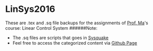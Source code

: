 # LinSys2016
These are .tex and .sq file backups for the assignments of [Prof. Ma](http://www.we-learn.net.cn/mathmhb/index.html)'s course: Linear Control System
######Note: 
* The .sq files are scripts that goes in [Sysquake](http://www.calerga.com/products/Sysquake/)
* Feel free to access the categorized content via [Github Page](https://borispolonsky.github.io/LinSys2016/)
